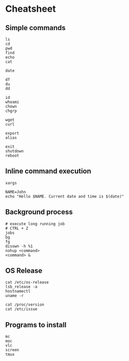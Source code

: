 
# Cheatsheet

## Simple commands

```
ls
cd
pwd
find
echo
cat
```
```
date
```
```
df
du
dd
```
```
id
whoami
chown
chgrp
```
```
wget
curl
```
```
export
alias
```
```
exit
shutdown
reboot
```

## Inline command execution

```
xargs
```

```
NAME=John
echo "Hello $NAME. Current date and time is $(date)"
```

## Background process

```
# execute long running job
# CTRL + Z
jobs
bg
fg
disown -h %1
nohup <command>
<command> &
```

## OS Release

```
cat /etc/os-release
lsb_release -a
hostnamectl
uname -r

cat /proc/version
cat /etc/issue
```

## Programs to install

```
mc
moc
vlc
screen
tmux
```
